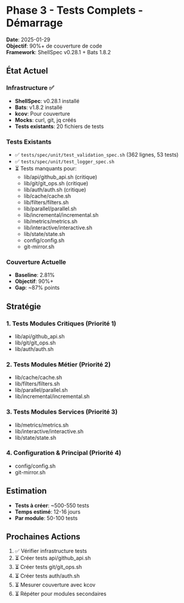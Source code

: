 # Phase 3 - Tests Complets - Démarrage

**Date**: 2025-01-29  
**Objectif**: 90%+ de couverture de code  
**Framework**: ShellSpec v0.28.1 + Bats 1.8.2

## État Actuel

### Infrastructure ✅
- **ShellSpec**: v0.28.1 installé
- **Bats**: v1.8.2 installé
- **kcov**: Pour couverture
- **Mocks**: curl, git, jq créés
- **Tests existants**: 20 fichiers de tests

### Tests Existants
- ✅ `tests/spec/unit/test_validation_spec.sh` (362 lignes, 53 tests)
- ✅ `tests/spec/unit/test_logger_spec.sh`
- ⏳ Tests manquants pour:
  - lib/api/github_api.sh (critique)
  - lib/git/git_ops.sh (critique)
  - lib/auth/auth.sh (critique)
  - lib/cache/cache.sh
  - lib/filters/filters.sh
  - lib/parallel/parallel.sh
  - lib/incremental/incremental.sh
  - lib/metrics/metrics.sh
  - lib/interactive/interactive.sh
  - lib/state/state.sh
  - config/config.sh
  - git-mirror.sh

### Couverture Actuelle
- **Baseline**: 2.81%
- **Objectif**: 90%+
- **Gap**: ~87% points

## Stratégie

### 1. Tests Modules Critiques (Priorité 1)
- lib/api/github_api.sh
- lib/git/git_ops.sh
- lib/auth/auth.sh

### 2. Tests Modules Métier (Priorité 2)
- lib/cache/cache.sh
- lib/filters/filters.sh
- lib/parallel/parallel.sh
- lib/incremental/incremental.sh

### 3. Tests Modules Services (Priorité 3)
- lib/metrics/metrics.sh
- lib/interactive/interactive.sh
- lib/state/state.sh

### 4. Configuration & Principal (Priorité 4)
- config/config.sh
- git-mirror.sh

## Estimation

- **Tests à créer**: ~500-550 tests
- **Temps estimé**: 12-16 jours
- **Par module**: 50-100 tests

## Prochaines Actions

1. ✅ Vérifier infrastructure tests
2. ⏳ Créer tests api/github_api.sh
3. ⏳ Créer tests git/git_ops.sh
4. ⏳ Créer tests auth/auth.sh
5. ⏳ Mesurer couverture avec kcov
6. ⏳ Répéter pour modules secondaires
